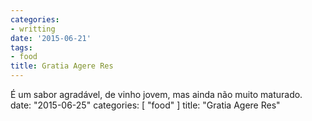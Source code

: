 ```yaml
---
categories:
- writting
date: '2015-06-21'
tags:
- food
title: Gratia Agere Res
---
```


É um sabor agradável, de vinho jovem, mas ainda não muito maturado.
date: "2015-06-25"
categories: [ "food" ]
title: "Gratia Agere Res"
